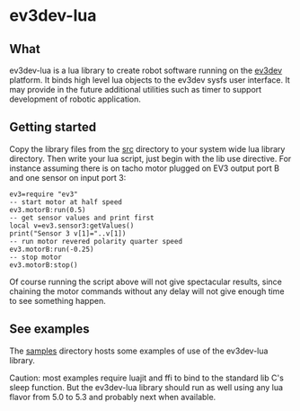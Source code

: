 # ev3dev-lua

## What
ev3dev-lua is a lua library to create robot software running on the [ev3dev](https://www.ev3dev.org/) platform. It binds high level lua objects to the ev3dev sysfs user interface.
It may provide in the future additional utilities such as timer to support development of robotic application.

## Getting started
Copy the library files from the [src](src) directory to your system wide lua library directory. Then write your lua script, just begin with the lib use directive. For instance assuming there is on tacho motor plugged on EV3 output port B and one sensor on input port 3:
``` 
ev3=require "ev3"
-- start motor at half speed
ev3.motorB:run(0.5)
-- get sensor values and print first
local v=ev3.sensor3:getValues()
print("Sensor 3 v[1]="..v[1])
-- run motor revered polarity quarter speed
ev3.motorB:run(-0.25)
-- stop motor
ev3.motorB:stop()
``` 
Of course running the script above will not give spectacular results, since chaining the motor commands without any delay will not give enough time to see something happen.

## See examples
The [samples](samples) directory hosts some examples of use of the ev3dev-lua library.

Caution: most examples require luajit and ffi to bind to the standard lib C's sleep function. But the ev3dev-lua library should run as well using any lua flavor from 5.0 to 5.3 and probably next when available.
